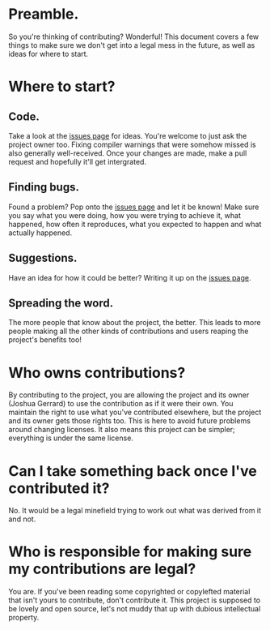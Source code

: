 # Preamble.

So you're thinking of contributing? Wonderful! This document covers a few things to make sure we don't get into a legal mess in the future, as well as ideas for where to start.

# Where to start?

## Code.

Take a look at the [issues page](https://github.com/OMGtechy/swimps/issues) for ideas. You're welcome to just ask the project owner too. Fixing compiler warnings that were somehow missed is also generally well-received. Once your changes are made, make a pull request and hopefully it'll get intergrated.

## Finding bugs.

Found a problem? Pop onto the [issues page](https://github.com/OMGtechy/swimps/issues) and let it be known! Make sure you say what you were doing, how you were trying to achieve it, what happened, how often it reproduces, what you expected to happen and what actually happened.

## Suggestions.

Have an idea for how it could be better? Writing it up on the [issues page](https://github.com/OMGtechy/swimps/issues).

## Spreading the word.

The more people that know about the project, the better. This leads to more people making all the other kinds of contributions and users reaping the project's benefits too!

# Who owns contributions?

By contributing to the project, you are allowing the project and its owner (Joshua Gerrard) to use the contribution as if it were their own. You maintain the right to use what you've contributed elsewhere, but the project and its owner gets those rights too. This is here to avoid future problems around changing licenses. It also means this project can be simpler; everything is under the same license.

# Can I take something back once I've contributed it?

No. It would be a legal minefield trying to work out what was derived from it and not.

# Who is responsible for making sure my contributions are legal?

You are. If you've been reading some copyrighted or copylefted material that isn't yours to contribute, don't contribute it. This project is supposed to be lovely and open source, let's not muddy that up with dubious intellectual property. 
